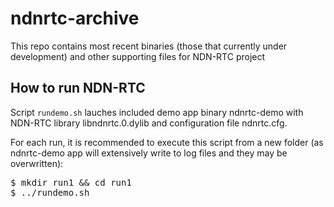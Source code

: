 ndnrtc-archive
==============

This repo contains most recent binaries (those that currently under development) and other supporting files for NDN-RTC project

How to run NDN-RTC
---
Script `rundemo.sh` lauches included demo app binary ndnrtc-demo with NDN-RTC library libndnrtc.0.dylib and configuration file ndnrtc.cfg.

For each run, it is recommended to execute this script from a new folder (as ndnrtc-demo app will extensively write to log files and they may be overwritten):

<pre>
$ mkdir run1 && cd run1
$ ../rundemo.sh
</pre>
